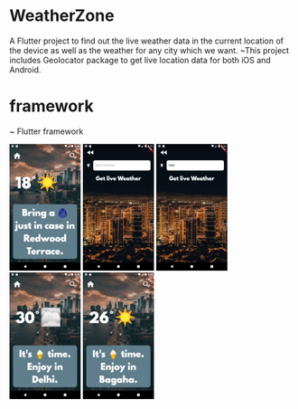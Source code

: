 # WeatherZone

A Flutter project to find out the live weather data in the current location of the device as well as the weather for any city which we want.
~This project includes Geolocator package to get live location data for both iOS and Android.

# framework
~ Flutter framework

<img src="images/ss1.png" width="25%"/>
<img src="images/ss2.png" width="25%"/>
<img src="images/ss3.png" width="25%"/>
<img src="images/ss4.png" width="25%"/>
<img src="images/ss5.png" width="25%"/>
